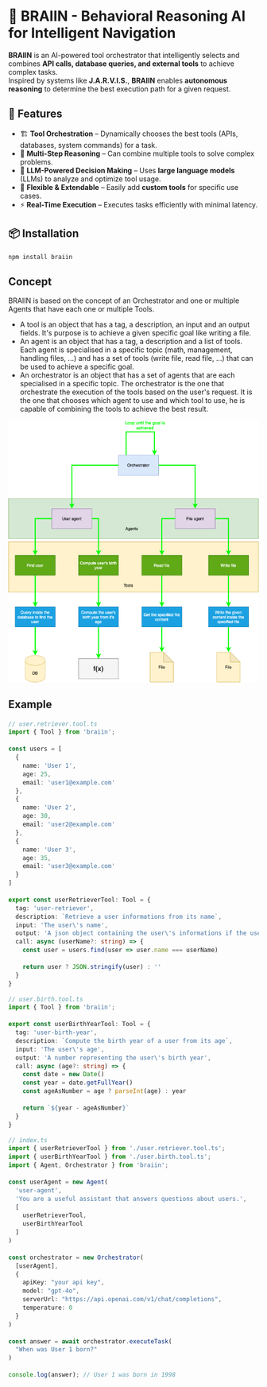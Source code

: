 # 🧠 BRAIIN - Behavioral Reasoning AI for Intelligent Navigation

**BRAIIN** is an AI-powered tool orchestrator that intelligently selects and combines **API calls, database queries, and external tools** to achieve complex tasks.  
Inspired by systems like **J.A.R.V.I.S.**, **BRAIIN** enables **autonomous reasoning** to determine the best execution path for a given request.

## 🚀 Features
- 🏗 **Tool Orchestration** – Dynamically chooses the best tools (APIs, databases, system commands) for a task.
- 🔄 **Multi-Step Reasoning** – Can combine multiple tools to solve complex problems.
- 🧠 **LLM-Powered Decision Making** – Uses **large language models** (LLMs) to analyze and optimize tool usage.
- 🔌 **Flexible & Extendable** – Easily add **custom tools** for specific use cases.
- ⚡ **Real-Time Execution** – Executes tasks efficiently with minimal latency.

## 📦 Installation
```sh
npm install braiin
```
## Concept
BRAIIN is based on the concept of an Orchestrator and one or multiple Agents that have each one or multiple Tools.

- A tool is an object that has a tag, a description, an input and an output fields. It's purpose is to achieve a given specific goal like writing a file.
- An agent is an object that has a tag, a description and a list of tools. Each agent is specialised in a specific topic (math, management, handling files, ...) and has a set of tools (write file, read file, ...) that can be used to achieve a specific goal.
- An orchestrator is an object that has a set of agents that are each specialised in a specific topic.
The orchestrator is the one that orchestrate the execution of the tools based on the user's request. It is the one that chooses which agent to use and which tool to use, he is capable of combining the tools to achieve the best result.

![concept](./assets/braiin.png)

## Example
```typescript
// user.retriever.tool.ts
import { Tool } from 'braiin';

const users = [
  {
    name: 'User 1',
    age: 25,
    email: 'user1@example.com'
  },
  {
    name: 'User 2',
    age: 30,
    email: 'user2@example.com'
  },
  {
    name: 'User 3',
    age: 35,
    email: 'user3@example.com'
  }
]

export const userRetrieverTool: Tool = {
  tag: 'user-retriever',
  description: `Retrieve a user informations from its name`,
  input: 'The user\'s name',
  output: 'A json object containing the user\'s informations if the user was found, an empty string otherwise',
  call: async (userName?: string) => {
    const user = users.find(user => user.name === userName)

    return user ? JSON.stringify(user) : ''
  }
}
```

```typescript
// user.birth.tool.ts
import { Tool } from 'braiin';

export const userBirthYearTool: Tool = {
  tag: 'user-birth-year',
  description: `Compute the birth year of a user from its age`,
  input: 'The user\'s age',
  output: 'A number representing the user\'s birth year',
  call: async (age?: string) => {
    const date = new Date()
    const year = date.getFullYear()
    const ageAsNumber = age ? parseInt(age) : year

    return `${year - ageAsNumber}`
  }
}
```

```typescript
// index.ts
import { userRetrieverTool } from './user.retriever.tool.ts';
import { userBirthYearTool } from './user.birth.tool.ts';
import { Agent, Orchestrator } from 'braiin';

const userAgent = new Agent(
  'user-agent',
  'You are a useful assistant that answers questions about users.',
  [
    userRetrieverTool,
    userBirthYearTool
  ]
)

const orchestrator = new Orchestrator(
  [userAgent],
  {
    apiKey: "your api key",
    model: "gpt-4o",
    serverUrl: "https://api.openai.com/v1/chat/completions",
    temperature: 0
  }
)

const answer = await orchestrator.executeTask(
  "When was User 1 born?"
)

console.log(answer); // User 1 was born in 1998
```